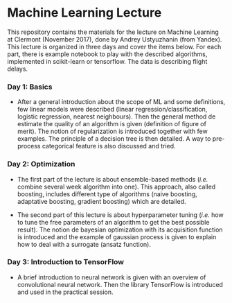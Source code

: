 # Machine Learning Lecture

This repository contains the materials for the lecture on Machine Learning at Clermont (November 2017), done by Andrey Ustyuzhanin (from Yandex). This lecture is organized in three days and cover the items below. For each part, there is example notebook to play with the described algorithms, implemented in scikit-learn or tensorflow. The data is describing flight delays.


### Day 1: Basics

- After a general introduction about the scope of ML and some definitions, few linear models were described (linear regression/classification, logistic regression, nearest neighbours). Then the general method de estimate the quality of an algorithm is given (definition of figure of merit). The notion of regularization is introduced together with few examples. The principle of a decision tree is then detailed. A way to pre-process categorical feature is also discussed and tried.


### Day 2: Optimization

- The first part of the lecture is about ensemble-based methods (_i.e._ combine several week algorithm into one). This approach, also called boosting, includes different type of algorithms (naive boosting, adaptative boosting, gradient boosting) which are detailed.
   
- The second part of this lecture is about hyperparameter tuning (_i.e._ how to tune the free parameters of an algorithm to get the best possible result). The notion de bayesian optimization with its acquisition function is introduced and the example of gaussian process is given to explain how to deal with a surrogate (ansatz function).


### Day 3: Introduction to TensorFlow

- A brief introduction to neural network is given with an overview of convolutional neural network. Then the library TensorFlow is introduced and used in the practical session.

